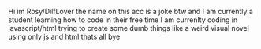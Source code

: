 Hi im Rosy/DilfLover the name on this acc is a joke btw and
I am currently a student learning how to code in their free time
I am currenlty coding in javascript/html trying to create some dumb things like a weird visual novel using only js and html
thats all bye
